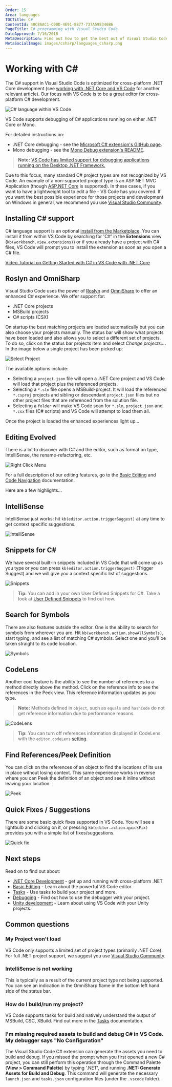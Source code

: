 ```yaml
---
Order: 15
Area: languages
TOCTitle: C#
ContentId: 40C8AAC1-C00D-4E91-8877-737A598346B6
PageTitle: C# programming with Visual Studio Code
DateApproved: 7/16/2018
MetaDescription: Find out how to get the best out of Visual Studio Code and C#.
MetaSocialImage: images/csharp/languages_csharp.png
---
```


# Working with C&#35;

The C# support in Visual Studio Code is optimized for cross-platform .NET Core development (see [working with .NET Core and VS Code](/docs/languages/dotnet.md) for another relevant article). Our focus with VS Code is to be a great editor for cross-platform C# development.

![C# language within VS Code](images/csharp/c_sharp_hero.png)

VS Code supports debugging of C# applications running on either .NET Core or Mono.

For detailed instructions on:

- .NET Core debugging - see the [Microsoft C# extension's GitHub page](https://github.com/OmniSharp/omnisharp-vscode/blob/master/debugger.md).
- Mono debugging - see the [Mono Debug extension's README](https://marketplace.visualstudio.com/items?itemName=ms-vscode.mono-debug).

> **Note:** [VS Code has limited support for debugging applications running on the Desktop .NET Framework.](https://github.com/OmniSharp/omnisharp-vscode/wiki/Desktop-.NET-Framework)

Due to this focus, many standard C# project types are not recognized by VS Code. An example of a non-supported project type is an ASP.NET MVC Application (though [ASP.NET Core](https://asp.net) is supported). In these cases, if you want to have a lightweight tool to edit a file - VS Code has you covered. If you want the best possible experience for those projects and development on Windows in general, we recommend you use [Visual Studio Community](https://visualstudio.microsoft.com/vs/community).

## Installing C&#35; support

C# language support is an optional [install from the Marketplace](https://marketplace.visualstudio.com/items?itemName=ms-dotnettools.csharp). You can install it from within VS Code by searching for 'C#' in the **Extensions** view (`kb(workbench.view.extensions)`) or if you already have a project with C# files, VS Code will prompt you to install the extension as soon as you open a C# file.

[Video Tutorial on Getting Started with C# in VS Code with .NET Core](https://channel9.msdn.com/Blogs/dotnet/Get-started-VSCode-Csharp-NET-Core-Windows)

## Roslyn and OmniSharp

Visual Studio Code uses the power of [Roslyn](https://github.com/dotnet/roslyn) and [OmniSharp](https://www.omnisharp.net) to offer an enhanced C# experience. We offer support for:

- .NET Core projects
- MSBuild projects
- C# scripts (CSX)

On startup the best matching projects are loaded automatically but you can also choose your projects manually. The status bar will show what projects have been loaded and also allows you to select a different set of projects. To do so, click on the status bar projects item and select _Change projects…_. In the image below a single project has been picked up:

![Select Project](images/csharp/selectproject.png)

The available options include:

- Selecting a `project.json` file will open a .NET Core project and VS Code will load that project plus the referenced projects.
- Selecting a `*.sln` file opens a MSBuild-project. It will load the referenced `*.csproj` projects and sibling or descendant `project.json` files but no other project files that are referenced from the solution file.
- Selecting a `folder` will make VS Code scan for `*.sln`, `project.json` and `*.csx` files (C# scripts) and VS Code will attempt to load them all.

Once the project is loaded the enhanced experiences light up...

## Editing Evolved

There is a lot to discover with C# and the editor, such as format on type, IntelliSense, the rename-refactoring, etc.

![Right Click Menu](images/csharp/editingevolved.png)

For a full description of our editing features, go to the [Basic Editing](/docs/editor/codebasics.md) and [Code Navigation](/docs/editor/editingevolved.md) documentation.

Here are a few highlights...

## IntelliSense

IntelliSense just works: hit `kb(editor.action.triggerSuggest)` at any time to get context specific suggestions.

![IntelliSense](images/csharp/intellisense.png)

## Snippets for C&#35;

We have several built-in snippets included in VS Code that will come up as you type or you can press `kb(editor.action.triggerSuggest)` (Trigger Suggest) and we will give you a context specific list of suggestions.

![Snippets](images/csharp/snippet.png)

> **Tip:** You can add in your own User Defined Snippets for C#. Take a look at [User Defined Snippets](/docs/editor/userdefinedsnippets.md) to find out how.

## Search for Symbols

There are also features outside the editor. One is the ability to search for symbols from wherever you are. Hit `kb(workbench.action.showAllSymbols)`, start typing, and see a list of matching C# symbols. Select one and you'll be taken straight to its code location.

![Symbols](images/csharp/symbols.png)

## CodeLens

Another cool feature is the ability to see the number of references to a method directly above the method. Click on the reference info to see the references in the Peek view. This reference information updates as you type.

> **Note:** Methods defined in `object`, such as `equals` and `hashCode` do not get reference information due to performance reasons.

![CodeLens](images/csharp/codelens.png)

> **Tip:** You can turn off references information displayed in CodeLens with the `editor.codeLens` [setting](/docs/getstarted/settings.md).

## Find References/Peek Definition

You can click on the references of an object to find the locations of its use in place without losing context. This same experience works in reverse where you can Peek the definition of an object and see it inline without leaving your location.

![Peek](images/csharp/peek.png)

## Quick Fixes / Suggestions

There are some basic quick fixes supported in VS Code. You will see a lightbulb and clicking on it, or pressing `kb(editor.action.quickFix)` provides you with a simple list of fixes/suggestions.

![Quick fix](images/csharp/lightbulb.png)

## Next steps

Read on to find out about:

- [.NET Core Development](/docs/languages/dotnet.md) - get up and running with cross-platform .NET
- [Basic Editing](/docs/editor/codebasics.md) - Learn about the powerful VS Code editor.
- [Tasks](/docs/editor/tasks.md) - Use tasks to build your project and more.
- [Debugging](/docs/editor/debugging.md) - Find out how to use the debugger with your project.
- [Unity development](/docs/other/unity.md) - Learn about using VS Code with your Unity projects.

## Common questions

### My Project won't load

VS Code only supports a limited set of project types (primarily .NET Core). For full .NET project support, we suggest you use [Visual Studio Community](https://visualstudio.microsoft.com/vs/community).

### IntelliSense is not working

This is typically as a result of the current project type not being supported. You can see an indication in the OmniSharp flame in the bottom left hand side of the status bar.

### How do I build/run my project?

VS Code supports tasks for build and natively understand the output of MSBuild, CSC, XBuild. Find out more in the [Tasks](/docs/editor/tasks.md) documentation.

### I'm missing required assets to build and debug C# in VS Code. My debugger says "No Configuration"

The Visual Studio Code C# extension can generate the assets you need to build and debug. If you missed the prompt when you first opened a new C# project, you can still perform this operation through the Command Palette (**View > Command Palette**) by typing '.NET', and running **.NET: Generate Assets for Build and Debug**. This command will generate the necessary `launch.json` and `tasks.json` configuration files (under the `.vscode` folder).
